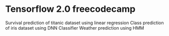# Tensorflow 2.0 freecodecamp
Survival prediction of titanic dataset using linear regression
Class prediction of iris dataset using DNN Classifier
Weather prediction using HMM
